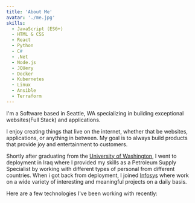 ```yaml
---
title: 'About Me'
avatar: './me.jpg'
skills:
  - JavaScript (ES6+)
  - HTML & CSS
  - React
  - Python
  - C#
  - .Net
  - Node.js
  - JQUery
  - Docker
  - Kubernetes
  - Linux
  - Ansible
  - Terraform
---
```


I'm a Software based in Seattle, WA specializing in building exceptional websites(Full Stack) and applications.

I enjoy creating things that live on the internet, whether that be websites, applications, or anything in between. My goal is to always build products that provide joy and entertainment to customers.

Shortly after graduating from the [University of Washington](https://www.washington.edu/), I went to deployment in Iraq where I provided my skills as a Petroleum Supply Specialist by working with different types of personal from different countries. When i got back from deployment, I joined [Infosys](https://www.infosys.com) where
work on a wide variety of interesting and meaningful projects on a daily basis.

Here are a few technologies I've been working with recently:
